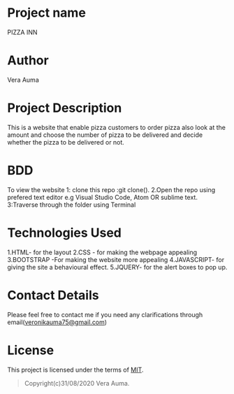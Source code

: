 # Project name
PIZZA INN
# Author
Vera Auma
# Project Description
This is a website that enable pizza customers to order pizza also look at the amount and choose the number of pizza to be delivered and decide whether the pizza to be delivered or not.
# BDD
To view the website
 1: clone this repo :git clone(). 
 2.Open the repo using prefered text editor e.g Visual Studio Code, Atom OR sublime text. 
 3:Traverse through the folder using Terminal
 # Technologies Used
1.HTML- for the layout
2.CSS - for making the webpage appealing
3.BOOTSTRAP -For making the website more appealing
4.JAVASCRIPT- for giving the site a behavioural effect.
5.JQUERY- for the alert boxes to pop up.
# Contact Details
Please feel free to contact me if you need any clarifications through email(veronikauma75@gmail.com)
# License
This project is licensed under the terms of [MIT](https://choosealicense.com/licenses/mit/).
>Copyright(c)31/08/2020 Vera Auma.
